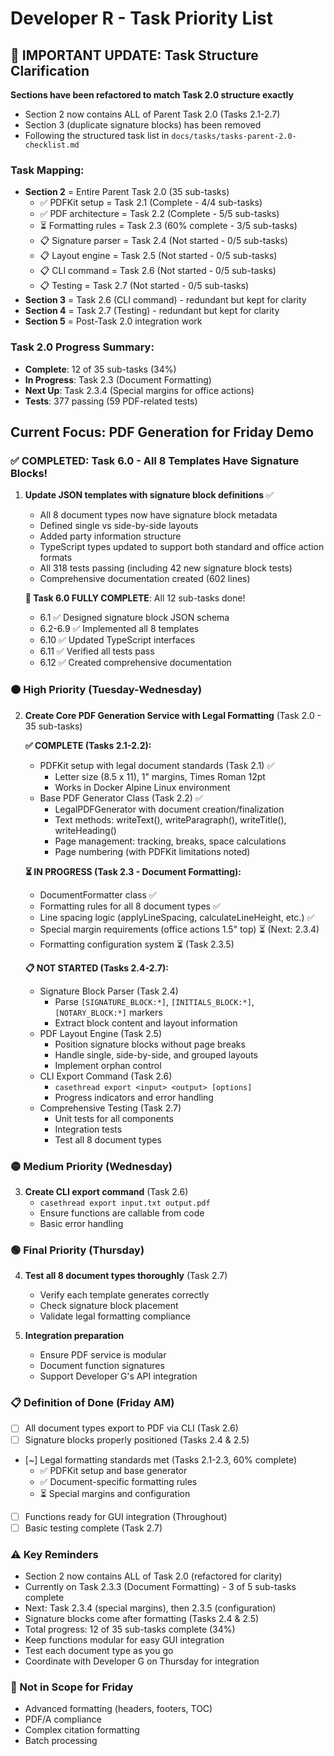 # Developer R - Task Priority List

## 📢 IMPORTANT UPDATE: Task Structure Clarification
**Sections have been refactored to match Task 2.0 structure exactly**
- Section 2 now contains ALL of Parent Task 2.0 (Tasks 2.1-2.7)
- Section 3 (duplicate signature blocks) has been removed
- Following the structured task list in `docs/tasks/tasks-parent-2.0-checklist.md`

### Task Mapping:
- **Section 2** = Entire Parent Task 2.0 (35 sub-tasks)
  - ✅ PDFKit setup = Task 2.1 (Complete - 4/4 sub-tasks)
  - ✅ PDF architecture = Task 2.2 (Complete - 5/5 sub-tasks)
  - ⏳ Formatting rules = Task 2.3 (60% complete - 3/5 sub-tasks)
  - 📋 Signature parser = Task 2.4 (Not started - 0/5 sub-tasks)
  - 📋 Layout engine = Task 2.5 (Not started - 0/5 sub-tasks)
  - 📋 CLI command = Task 2.6 (Not started - 0/5 sub-tasks)
  - 📋 Testing = Task 2.7 (Not started - 0/5 sub-tasks)
- **Section 3** = Task 2.6 (CLI command) - redundant but kept for clarity
- **Section 4** = Task 2.7 (Testing) - redundant but kept for clarity
- **Section 5** = Post-Task 2.0 integration work

### Task 2.0 Progress Summary:
- **Complete**: 12 of 35 sub-tasks (34%)
- **In Progress**: Task 2.3 (Document Formatting)
- **Next Up**: Task 2.3.4 (Special margins for office actions)
- **Tests**: 377 passing (59 PDF-related tests)

## Current Focus: PDF Generation for Friday Demo

### ✅ COMPLETED: Task 6.0 - All 8 Templates Have Signature Blocks!
1. **Update JSON templates with signature block definitions** ✅
   - All 8 document types now have signature block metadata
   - Defined single vs side-by-side layouts  
   - Added party information structure
   - TypeScript types updated to support both standard and office action formats
   - All 318 tests passing (including 42 new signature block tests)
   - Comprehensive documentation created (602 lines)
   
   **🎉 Task 6.0 FULLY COMPLETE**: All 12 sub-tasks done!
   - 6.1 ✅ Designed signature block JSON schema
   - 6.2-6.9 ✅ Implemented all 8 templates
   - 6.10 ✅ Updated TypeScript interfaces
   - 6.11 ✅ Verified all tests pass
   - 6.12 ✅ Created comprehensive documentation

### 🟠 High Priority (Tuesday-Wednesday)
2. **Create Core PDF Generation Service with Legal Formatting** (Task 2.0 - 35 sub-tasks)
   
   **✅ COMPLETE (Tasks 2.1-2.2):**
   - PDFKit setup with legal document standards (Task 2.1) ✅
     - Letter size (8.5 x 11), 1" margins, Times Roman 12pt
     - Works in Docker Alpine Linux environment
   - Base PDF Generator Class (Task 2.2) ✅
     - LegalPDFGenerator with document creation/finalization
     - Text methods: writeText(), writeParagraph(), writeTitle(), writeHeading()
     - Page management: tracking, breaks, space calculations
     - Page numbering (with PDFKit limitations noted)
   
   **⏳ IN PROGRESS (Task 2.3 - Document Formatting):**
   - DocumentFormatter class ✅
   - Formatting rules for all 8 document types ✅
   - Line spacing logic (applyLineSpacing, calculateLineHeight, etc.) ✅
   - Special margin requirements (office actions 1.5" top) ⏳ (Next: 2.3.4)
   - Formatting configuration system ⏳ (Task 2.3.5)
   
   **📋 NOT STARTED (Tasks 2.4-2.7):**
   - Signature Block Parser (Task 2.4)
     - Parse `[SIGNATURE_BLOCK:*]`, `[INITIALS_BLOCK:*]`, `[NOTARY_BLOCK:*]` markers
     - Extract block content and layout information
   - PDF Layout Engine (Task 2.5)
     - Position signature blocks without page breaks
     - Handle single, side-by-side, and grouped layouts
     - Implement orphan control
   - CLI Export Command (Task 2.6)
     - `casethread export <input> <output> [options]`
     - Progress indicators and error handling
   - Comprehensive Testing (Task 2.7)
     - Unit tests for all components
     - Integration tests
     - Test all 8 document types

### 🟡 Medium Priority (Wednesday)
3. **Create CLI export command** (Task 2.6)
   - `casethread export input.txt output.pdf`
   - Ensure functions are callable from code
   - Basic error handling

### 🟢 Final Priority (Thursday)
4. **Test all 8 document types thoroughly** (Task 2.7)
   - Verify each template generates correctly
   - Check signature block placement
   - Validate legal formatting compliance

5. **Integration preparation**
   - Ensure PDF service is modular
   - Document function signatures
   - Support Developer G's API integration

### 📋 Definition of Done (Friday AM)
- [ ] All document types export to PDF via CLI (Task 2.6)
- [ ] Signature blocks properly positioned (Tasks 2.4 & 2.5)
- [~] Legal formatting standards met (Tasks 2.1-2.3, 60% complete)
  - ✅ PDFKit setup and base generator
  - ✅ Document-specific formatting rules
  - ⏳ Special margins and configuration
- [ ] Functions ready for GUI integration (Throughout)
- [ ] Basic testing complete (Task 2.7)

### ⚠️ Key Reminders
- Section 2 now contains ALL of Task 2.0 (refactored for clarity)
- Currently on Task 2.3.3 (Document Formatting) - 3 of 5 sub-tasks complete
- Next: Task 2.3.4 (special margins), then 2.3.5 (configuration)
- Signature blocks come after formatting (Tasks 2.4 & 2.5)
- Total progress: 12 of 35 sub-tasks complete (34%)
- Keep functions modular for easy GUI integration
- Test each document type as you go
- Coordinate with Developer G on Thursday for integration

### 🚫 Not in Scope for Friday
- Advanced formatting (headers, footers, TOC)
- PDF/A compliance
- Complex citation formatting
- Batch processing 